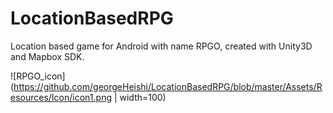 # LocationBasedRPG
Location based game for Android with name RPGO, created with Unity3D and Mapbox SDK.

![RPGO_icon](https://github.com/georgeHeishi/LocationBasedRPG/blob/master/Assets/Resources/Icon/icon1.png | width=100)
